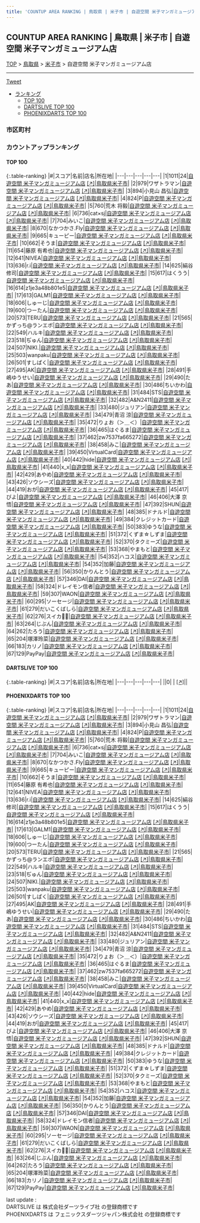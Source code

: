 ```yaml
---
title: 'COUNTUP AREA RANKING | 鳥取県 | 米子市 | 自遊空間 米子マンガミュージアム店'
---
```

## COUNTUP AREA RANKING | 鳥取県 | 米子市 | 自遊空間 米子マンガミュージアム店

[TOP](/darts/rank/) > [鳥取県](/darts/rank/鳥取県/) > [米子市](/darts/rank/鳥取県/米子市/) > 自遊空間 米子マンガミュージアム店

___

<a href="https://twitter.com/share?ref_src=twsrc%5Etfw" data-text="COUNTUP AREA RANKING | 鳥取県米子市自遊空間 米子マンガミュージアム店" class="twitter-share-button" data-hashtags="DARTSLIVE,PHOENIXDARTS,darts,ダーツ" data-show-count="false">Tweet</a>

* [ランキング](#カウントアップランキング)
    * [TOP 100](#top-100)
    * [DARTSLIVE TOP 100](#dartslive-top-100)
    * [PHOENIXDARTS TOP 100](#phoenixdarts-top-100)

### 市区町村

<ul>

</ul>

### カウントアップランキング

#### TOP 100



{:.table-ranking}
|#|スコア|名前|店名|所在地|
|---|---|---|---|---|
|1|1011|<span class="rank-name-pd">24</span>|<a href="/darts/rank/shops/88224.html">自遊空間 米子マンガミュージアム店</a> <a href="https://vs.phoenixdarts.com/jp/shop/shopDetailInfo/s_88224?s_seq=88224">[↗]</a>|<a href="/darts/rank/鳥取県/米子市">鳥取県米子市</a>|
|2|979|<span class="rank-name-pd">ワザトラマン</span>|<a href="/darts/rank/shops/88224.html">自遊空間 米子マンガミュージアム店</a> <a href="https://vs.phoenixdarts.com/jp/shop/shopDetailInfo/s_88224?s_seq=88224">[↗]</a>|<a href="/darts/rank/鳥取県/米子市">鳥取県米子市</a>|
|3|894|<span class="rank-name-pd">小見山 昌弘</span>|<a href="/darts/rank/shops/88224.html">自遊空間 米子マンガミュージアム店</a> <a href="https://vs.phoenixdarts.com/jp/shop/shopDetailInfo/s_88224?s_seq=88224">[↗]</a>|<a href="/darts/rank/鳥取県/米子市">鳥取県米子市</a>|
|4|824|<span class="rank-name-pd">P</span>|<a href="/darts/rank/shops/88224.html">自遊空間 米子マンガミュージアム店</a> <a href="https://vs.phoenixdarts.com/jp/shop/shopDetailInfo/s_88224?s_seq=88224">[↗]</a>|<a href="/darts/rank/鳥取県/米子市">鳥取県米子市</a>|
|5|760|<span class="rank-name-pd">荒木 将毅</span>|<a href="/darts/rank/shops/88224.html">自遊空間 米子マンガミュージアム店</a> <a href="https://vs.phoenixdarts.com/jp/shop/shopDetailInfo/s_88224?s_seq=88224">[↗]</a>|<a href="/darts/rank/鳥取県/米子市">鳥取県米子市</a>|
|6|736|<span class="rank-name-pd">cat×sj</span>|<a href="/darts/rank/shops/88224.html">自遊空間 米子マンガミュージアム店</a> <a href="https://vs.phoenixdarts.com/jp/shop/shopDetailInfo/s_88224?s_seq=88224">[↗]</a>|<a href="/darts/rank/鳥取県/米子市">鳥取県米子市</a>|
|7|704|<span class="rank-name-pd">みいこ</span>|<a href="/darts/rank/shops/88224.html">自遊空間 米子マンガミュージアム店</a> <a href="https://vs.phoenixdarts.com/jp/shop/shopDetailInfo/s_88224?s_seq=88224">[↗]</a>|<a href="/darts/rank/鳥取県/米子市">鳥取県米子市</a>|
|8|670|<span class="rank-name-pd">なかつかさ.Fly</span>|<a href="/darts/rank/shops/88224.html">自遊空間 米子マンガミュージアム店</a> <a href="https://vs.phoenixdarts.com/jp/shop/shopDetailInfo/s_88224?s_seq=88224">[↗]</a>|<a href="/darts/rank/鳥取県/米子市">鳥取県米子市</a>|
|9|665|<span class="rank-name-pd">キューピー</span>|<a href="/darts/rank/shops/88224.html">自遊空間 米子マンガミュージアム店</a> <a href="https://vs.phoenixdarts.com/jp/shop/shopDetailInfo/s_88224?s_seq=88224">[↗]</a>|<a href="/darts/rank/鳥取県/米子市">鳥取県米子市</a>|
|10|662|<span class="rank-name-pd">そうま</span>|<a href="/darts/rank/shops/88224.html">自遊空間 米子マンガミュージアム店</a> <a href="https://vs.phoenixdarts.com/jp/shop/shopDetailInfo/s_88224?s_seq=88224">[↗]</a>|<a href="/darts/rank/鳥取県/米子市">鳥取県米子市</a>|
|11|654|<span class="rank-name-pd">藤原 有希也</span>|<a href="/darts/rank/shops/88224.html">自遊空間 米子マンガミュージアム店</a> <a href="https://vs.phoenixdarts.com/jp/shop/shopDetailInfo/s_88224?s_seq=88224">[↗]</a>|<a href="/darts/rank/鳥取県/米子市">鳥取県米子市</a>|
|12|641|<span class="rank-name-pd">NIVEA</span>|<a href="/darts/rank/shops/88224.html">自遊空間 米子マンガミュージアム店</a> <a href="https://vs.phoenixdarts.com/jp/shop/shopDetailInfo/s_88224?s_seq=88224">[↗]</a>|<a href="/darts/rank/鳥取県/米子市">鳥取県米子市</a>|
|13|636|<span class="rank-name-pd">r.i</span>|<a href="/darts/rank/shops/88224.html">自遊空間 米子マンガミュージアム店</a> <a href="https://vs.phoenixdarts.com/jp/shop/shopDetailInfo/s_88224?s_seq=88224">[↗]</a>|<a href="/darts/rank/鳥取県/米子市">鳥取県米子市</a>|
|14|625|<span class="rank-name-pd">絹谷 修司</span>|<a href="/darts/rank/shops/88224.html">自遊空間 米子マンガミュージアム店</a> <a href="https://vs.phoenixdarts.com/jp/shop/shopDetailInfo/s_88224?s_seq=88224">[↗]</a>|<a href="/darts/rank/鳥取県/米子市">鳥取県米子市</a>|
|15|617|<span class="rank-name-pd">はくうう</span>|<a href="/darts/rank/shops/88224.html">自遊空間 米子マンガミュージアム店</a> <a href="https://vs.phoenixdarts.com/jp/shop/shopDetailInfo/s_88224?s_seq=88224">[↗]</a>|<a href="/darts/rank/鳥取県/米子市">鳥取県米子市</a>|
|16|614|<span class="rank-name-pd">z1je3a48b801e5</span>|<a href="/darts/rank/shops/88224.html">自遊空間 米子マンガミュージアム店</a> <a href="https://vs.phoenixdarts.com/jp/shop/shopDetailInfo/s_88224?s_seq=88224">[↗]</a>|<a href="/darts/rank/鳥取県/米子市">鳥取県米子市</a>|
|17|613|<span class="rank-name-pd">GALM1</span>|<a href="/darts/rank/shops/88224.html">自遊空間 米子マンガミュージアム店</a> <a href="https://vs.phoenixdarts.com/jp/shop/shopDetailInfo/s_88224?s_seq=88224">[↗]</a>|<a href="/darts/rank/鳥取県/米子市">鳥取県米子市</a>|
|18|606|<span class="rank-name-pd">しゅーじ</span>|<a href="/darts/rank/shops/88224.html">自遊空間 米子マンガミュージアム店</a> <a href="https://vs.phoenixdarts.com/jp/shop/shopDetailInfo/s_88224?s_seq=88224">[↗]</a>|<a href="/darts/rank/鳥取県/米子市">鳥取県米子市</a>|
|19|600|<span class="rank-name-pd">つーたん</span>|<a href="/darts/rank/shops/88224.html">自遊空間 米子マンガミュージアム店</a> <a href="https://vs.phoenixdarts.com/jp/shop/shopDetailInfo/s_88224?s_seq=88224">[↗]</a>|<a href="/darts/rank/鳥取県/米子市">鳥取県米子市</a>|
|20|573|<span class="rank-name-pd">TERU</span>|<a href="/darts/rank/shops/88224.html">自遊空間 米子マンガミュージアム店</a> <a href="https://vs.phoenixdarts.com/jp/shop/shopDetailInfo/s_88224?s_seq=88224">[↗]</a>|<a href="/darts/rank/鳥取県/米子市">鳥取県米子市</a>|
|21|565|<span class="rank-name-pd">かずっち@ランエボ</span>|<a href="/darts/rank/shops/88224.html">自遊空間 米子マンガミュージアム店</a> <a href="https://vs.phoenixdarts.com/jp/shop/shopDetailInfo/s_88224?s_seq=88224">[↗]</a>|<a href="/darts/rank/鳥取県/米子市">鳥取県米子市</a>|
|22|549|<span class="rank-name-pd">ハルキ</span>|<a href="/darts/rank/shops/88224.html">自遊空間 米子マンガミュージアム店</a> <a href="https://vs.phoenixdarts.com/jp/shop/shopDetailInfo/s_88224?s_seq=88224">[↗]</a>|<a href="/darts/rank/鳥取県/米子市">鳥取県米子市</a>|
|23|518|<span class="rank-name-pd">ぢゅん</span>|<a href="/darts/rank/shops/88224.html">自遊空間 米子マンガミュージアム店</a> <a href="https://vs.phoenixdarts.com/jp/shop/shopDetailInfo/s_88224?s_seq=88224">[↗]</a>|<a href="/darts/rank/鳥取県/米子市">鳥取県米子市</a>|
|24|507|<span class="rank-name-pd">NIKI.</span>|<a href="/darts/rank/shops/88224.html">自遊空間 米子マンガミュージアム店</a> <a href="https://vs.phoenixdarts.com/jp/shop/shopDetailInfo/s_88224?s_seq=88224">[↗]</a>|<a href="/darts/rank/鳥取県/米子市">鳥取県米子市</a>|
|25|503|<span class="rank-name-pd">wanpaku</span>|<a href="/darts/rank/shops/88224.html">自遊空間 米子マンガミュージアム店</a> <a href="https://vs.phoenixdarts.com/jp/shop/shopDetailInfo/s_88224?s_seq=88224">[↗]</a>|<a href="/darts/rank/鳥取県/米子市">鳥取県米子市</a>|
|26|501|<span class="rank-name-pd">すしぱく</span>|<a href="/darts/rank/shops/88224.html">自遊空間 米子マンガミュージアム店</a> <a href="https://vs.phoenixdarts.com/jp/shop/shopDetailInfo/s_88224?s_seq=88224">[↗]</a>|<a href="/darts/rank/鳥取県/米子市">鳥取県米子市</a>|
|27|495|<span class="rank-name-pd">AK</span>|<a href="/darts/rank/shops/88224.html">自遊空間 米子マンガミュージアム店</a> <a href="https://vs.phoenixdarts.com/jp/shop/shopDetailInfo/s_88224?s_seq=88224">[↗]</a>|<a href="/darts/rank/鳥取県/米子市">鳥取県米子市</a>|
|28|491|<span class="rank-name-pd">手嶋ゆうせい</span>|<a href="/darts/rank/shops/88224.html">自遊空間 米子マンガミュージアム店</a> <a href="https://vs.phoenixdarts.com/jp/shop/shopDetailInfo/s_88224?s_seq=88224">[↗]</a>|<a href="/darts/rank/鳥取県/米子市">鳥取県米子市</a>|
|29|490|<span class="rank-name-pd">たあ</span>|<a href="/darts/rank/shops/88224.html">自遊空間 米子マンガミュージアム店</a> <a href="https://vs.phoenixdarts.com/jp/shop/shopDetailInfo/s_88224?s_seq=88224">[↗]</a>|<a href="/darts/rank/鳥取県/米子市">鳥取県米子市</a>|
|30|486|<span class="rank-name-pd">ちいかわ</span>|<a href="/darts/rank/shops/88224.html">自遊空間 米子マンガミュージアム店</a> <a href="https://vs.phoenixdarts.com/jp/shop/shopDetailInfo/s_88224?s_seq=88224">[↗]</a>|<a href="/darts/rank/鳥取県/米子市">鳥取県米子市</a>|
|31|484|<span class="rank-name-pd">STS</span>|<a href="/darts/rank/shops/88224.html">自遊空間 米子マンガミュージアム店</a> <a href="https://vs.phoenixdarts.com/jp/shop/shopDetailInfo/s_88224?s_seq=88224">[↗]</a>|<a href="/darts/rank/鳥取県/米子市">鳥取県米子市</a>|
|32|482|<span class="rank-name-pd">A&amp;N2411</span>|<a href="/darts/rank/shops/88224.html">自遊空間 米子マンガミュージアム店</a> <a href="https://vs.phoenixdarts.com/jp/shop/shopDetailInfo/s_88224?s_seq=88224">[↗]</a>|<a href="/darts/rank/鳥取県/米子市">鳥取県米子市</a>|
|33|480|<span class="rank-name-pd">ジュリアン</span>|<a href="/darts/rank/shops/88224.html">自遊空間 米子マンガミュージアム店</a> <a href="https://vs.phoenixdarts.com/jp/shop/shopDetailInfo/s_88224?s_seq=88224">[↗]</a>|<a href="/darts/rank/鳥取県/米子市">鳥取県米子市</a>|
|34|479|<span class="rank-name-pd"><span class="pro-icon-pd"></span>青沼 涼</span>|<a href="/darts/rank/shops/88224.html">自遊空間 米子マンガミュージアム店</a> <a href="https://vs.phoenixdarts.com/jp/shop/shopDetailInfo/s_88224?s_seq=88224">[↗]</a>|<a href="/darts/rank/鳥取県/米子市">鳥取県米子市</a>|
|35|472|<span class="rank-name-pd">りょお（＞＿＜）</span>|<a href="/darts/rank/shops/88224.html">自遊空間 米子マンガミュージアム店</a> <a href="https://vs.phoenixdarts.com/jp/shop/shopDetailInfo/s_88224?s_seq=88224">[↗]</a>|<a href="/darts/rank/鳥取県/米子市">鳥取県米子市</a>|
|36|465|<span class="rank-name-pd">はぐるま</span>|<a href="/darts/rank/shops/88224.html">自遊空間 米子マンガミュージアム店</a> <a href="https://vs.phoenixdarts.com/jp/shop/shopDetailInfo/s_88224?s_seq=88224">[↗]</a>|<a href="/darts/rank/鳥取県/米子市">鳥取県米子市</a>|
|37|462|<span class="rank-name-pd">zw7537fa665272</span>|<a href="/darts/rank/shops/88224.html">自遊空間 米子マンガミュージアム店</a> <a href="https://vs.phoenixdarts.com/jp/shop/shopDetailInfo/s_88224?s_seq=88224">[↗]</a>|<a href="/darts/rank/鳥取県/米子市">鳥取県米子市</a>|
|38|458|<span class="rank-name-pd">みこ</span>|<a href="/darts/rank/shops/88224.html">自遊空間 米子マンガミュージアム店</a> <a href="https://vs.phoenixdarts.com/jp/shop/shopDetailInfo/s_88224?s_seq=88224">[↗]</a>|<a href="/darts/rank/鳥取県/米子市">鳥取県米子市</a>|
|39|450|<span class="rank-name-pd">VirtualCard</span>|<a href="/darts/rank/shops/88224.html">自遊空間 米子マンガミュージアム店</a> <a href="https://vs.phoenixdarts.com/jp/shop/shopDetailInfo/s_88224?s_seq=88224">[↗]</a>|<a href="/darts/rank/鳥取県/米子市">鳥取県米子市</a>|
|40|442|<span class="rank-name-pd">hide</span>|<a href="/darts/rank/shops/88224.html">自遊空間 米子マンガミュージアム店</a> <a href="https://vs.phoenixdarts.com/jp/shop/shopDetailInfo/s_88224?s_seq=88224">[↗]</a>|<a href="/darts/rank/鳥取県/米子市">鳥取県米子市</a>|
|41|440|<span class="rank-name-pd">x_x</span>|<a href="/darts/rank/shops/88224.html">自遊空間 米子マンガミュージアム店</a> <a href="https://vs.phoenixdarts.com/jp/shop/shopDetailInfo/s_88224?s_seq=88224">[↗]</a>|<a href="/darts/rank/鳥取県/米子市">鳥取県米子市</a>|
|42|429|<span class="rank-name-pd">あやめ</span>|<a href="/darts/rank/shops/88224.html">自遊空間 米子マンガミュージアム店</a> <a href="https://vs.phoenixdarts.com/jp/shop/shopDetailInfo/s_88224?s_seq=88224">[↗]</a>|<a href="/darts/rank/鳥取県/米子市">鳥取県米子市</a>|
|43|426|<span class="rank-name-pd">ソウシーズ</span>|<a href="/darts/rank/shops/88224.html">自遊空間 米子マンガミュージアム店</a> <a href="https://vs.phoenixdarts.com/jp/shop/shopDetailInfo/s_88224?s_seq=88224">[↗]</a>|<a href="/darts/rank/鳥取県/米子市">鳥取県米子市</a>|
|44|419|<span class="rank-name-pd">おが</span>|<a href="/darts/rank/shops/88224.html">自遊空間 米子マンガミュージアム店</a> <a href="https://vs.phoenixdarts.com/jp/shop/shopDetailInfo/s_88224?s_seq=88224">[↗]</a>|<a href="/darts/rank/鳥取県/米子市">鳥取県米子市</a>|
|45|417|<span class="rank-name-pd">びよ</span>|<a href="/darts/rank/shops/88224.html">自遊空間 米子マンガミュージアム店</a> <a href="https://vs.phoenixdarts.com/jp/shop/shopDetailInfo/s_88224?s_seq=88224">[↗]</a>|<a href="/darts/rank/鳥取県/米子市">鳥取県米子市</a>|
|46|406|<span class="rank-name-pd">大澤 京悟</span>|<a href="/darts/rank/shops/88224.html">自遊空間 米子マンガミュージアム店</a> <a href="https://vs.phoenixdarts.com/jp/shop/shopDetailInfo/s_88224?s_seq=88224">[↗]</a>|<a href="/darts/rank/鳥取県/米子市">鳥取県米子市</a>|
|47|392|<span class="rank-name-pd">SHUN</span>|<a href="/darts/rank/shops/88224.html">自遊空間 米子マンガミュージアム店</a> <a href="https://vs.phoenixdarts.com/jp/shop/shopDetailInfo/s_88224?s_seq=88224">[↗]</a>|<a href="/darts/rank/鳥取県/米子市">鳥取県米子市</a>|
|48|385|<span class="rank-name-pd">ドナルド</span>|<a href="/darts/rank/shops/88224.html">自遊空間 米子マンガミュージアム店</a> <a href="https://vs.phoenixdarts.com/jp/shop/shopDetailInfo/s_88224?s_seq=88224">[↗]</a>|<a href="/darts/rank/鳥取県/米子市">鳥取県米子市</a>|
|49|384|<span class="rank-name-pd">クレジットカード</span>|<a href="/darts/rank/shops/88224.html">自遊空間 米子マンガミュージアム店</a> <a href="https://vs.phoenixdarts.com/jp/shop/shopDetailInfo/s_88224?s_seq=88224">[↗]</a>|<a href="/darts/rank/鳥取県/米子市">鳥取県米子市</a>|
|50|383|<span class="rank-name-pd">ゆうな</span>|<a href="/darts/rank/shops/88224.html">自遊空間 米子マンガミュージアム店</a> <a href="https://vs.phoenixdarts.com/jp/shop/shopDetailInfo/s_88224?s_seq=88224">[↗]</a>|<a href="/darts/rank/鳥取県/米子市">鳥取県米子市</a>|
|51|372|<span class="rank-name-pd">くずま☆しずま</span>|<a href="/darts/rank/shops/88224.html">自遊空間 米子マンガミュージアム店</a> <a href="https://vs.phoenixdarts.com/jp/shop/shopDetailInfo/s_88224?s_seq=88224">[↗]</a>|<a href="/darts/rank/鳥取県/米子市">鳥取県米子市</a>|
|52|370|<span class="rank-name-pd">タクミーズ</span>|<a href="/darts/rank/shops/88224.html">自遊空間 米子マンガミュージアム店</a> <a href="https://vs.phoenixdarts.com/jp/shop/shopDetailInfo/s_88224?s_seq=88224">[↗]</a>|<a href="/darts/rank/鳥取県/米子市">鳥取県米子市</a>|
|53|368|<span class="rank-name-pd">やまもと</span>|<a href="/darts/rank/shops/88224.html">自遊空間 米子マンガミュージアム店</a> <a href="https://vs.phoenixdarts.com/jp/shop/shopDetailInfo/s_88224?s_seq=88224">[↗]</a>|<a href="/darts/rank/鳥取県/米子市">鳥取県米子市</a>|
|54|352|<span class="rank-name-pd">ハコス</span>|<a href="/darts/rank/shops/88224.html">自遊空間 米子マンガミュージアム店</a> <a href="https://vs.phoenixdarts.com/jp/shop/shopDetailInfo/s_88224?s_seq=88224">[↗]</a>|<a href="/darts/rank/鳥取県/米子市">鳥取県米子市</a>|
|54|352|<span class="rank-name-pd">加藤</span>|<a href="/darts/rank/shops/88224.html">自遊空間 米子マンガミュージアム店</a> <a href="https://vs.phoenixdarts.com/jp/shop/shopDetailInfo/s_88224?s_seq=88224">[↗]</a>|<a href="/darts/rank/鳥取県/米子市">鳥取県米子市</a>|
|56|350|<span class="rank-name-pd">かりんとう</span>|<a href="/darts/rank/shops/88224.html">自遊空間 米子マンガミュージアム店</a> <a href="https://vs.phoenixdarts.com/jp/shop/shopDetailInfo/s_88224?s_seq=88224">[↗]</a>|<a href="/darts/rank/鳥取県/米子市">鳥取県米子市</a>|
|57|346|<span class="rank-name-pd">DAI</span>|<a href="/darts/rank/shops/88224.html">自遊空間 米子マンガミュージアム店</a> <a href="https://vs.phoenixdarts.com/jp/shop/shopDetailInfo/s_88224?s_seq=88224">[↗]</a>|<a href="/darts/rank/鳥取県/米子市">鳥取県米子市</a>|
|58|324|<span class="rank-name-pd">ドレイモン信者</span>|<a href="/darts/rank/shops/88224.html">自遊空間 米子マンガミュージアム店</a> <a href="https://vs.phoenixdarts.com/jp/shop/shopDetailInfo/s_88224?s_seq=88224">[↗]</a>|<a href="/darts/rank/鳥取県/米子市">鳥取県米子市</a>|
|59|307|<span class="rank-name-pd">WAON</span>|<a href="/darts/rank/shops/88224.html">自遊空間 米子マンガミュージアム店</a> <a href="https://vs.phoenixdarts.com/jp/shop/shopDetailInfo/s_88224?s_seq=88224">[↗]</a>|<a href="/darts/rank/鳥取県/米子市">鳥取県米子市</a>|
|60|295|<span class="rank-name-pd">ソーセージ</span>|<a href="/darts/rank/shops/88224.html">自遊空間 米子マンガミュージアム店</a> <a href="https://vs.phoenixdarts.com/jp/shop/shopDetailInfo/s_88224?s_seq=88224">[↗]</a>|<a href="/darts/rank/鳥取県/米子市">鳥取県米子市</a>|
|61|279|<span class="rank-name-pd">だいこくばしら</span>|<a href="/darts/rank/shops/88224.html">自遊空間 米子マンガミュージアム店</a> <a href="https://vs.phoenixdarts.com/jp/shop/shopDetailInfo/s_88224?s_seq=88224">[↗]</a>|<a href="/darts/rank/鳥取県/米子市">鳥取県米子市</a>|
|62|276|<span class="rank-name-pd">スイカ🍉🍉</span>|<a href="/darts/rank/shops/88224.html">自遊空間 米子マンガミュージアム店</a> <a href="https://vs.phoenixdarts.com/jp/shop/shopDetailInfo/s_88224?s_seq=88224">[↗]</a>|<a href="/darts/rank/鳥取県/米子市">鳥取県米子市</a>|
|63|264|<span class="rank-name-pd">じぶん</span>|<a href="/darts/rank/shops/88224.html">自遊空間 米子マンガミュージアム店</a> <a href="https://vs.phoenixdarts.com/jp/shop/shopDetailInfo/s_88224?s_seq=88224">[↗]</a>|<a href="/darts/rank/鳥取県/米子市">鳥取県米子市</a>|
|64|262|<span class="rank-name-pd">たろう</span>|<a href="/darts/rank/shops/88224.html">自遊空間 米子マンガミュージアム店</a> <a href="https://vs.phoenixdarts.com/jp/shop/shopDetailInfo/s_88224?s_seq=88224">[↗]</a>|<a href="/darts/rank/鳥取県/米子市">鳥取県米子市</a>|
|65|204|<span class="rank-name-pd">塚澤玲菜</span>|<a href="/darts/rank/shops/88224.html">自遊空間 米子マンガミュージアム店</a> <a href="https://vs.phoenixdarts.com/jp/shop/shopDetailInfo/s_88224?s_seq=88224">[↗]</a>|<a href="/darts/rank/鳥取県/米子市">鳥取県米子市</a>|
|66|183|<span class="rank-name-pd">カリノ</span>|<a href="/darts/rank/shops/88224.html">自遊空間 米子マンガミュージアム店</a> <a href="https://vs.phoenixdarts.com/jp/shop/shopDetailInfo/s_88224?s_seq=88224">[↗]</a>|<a href="/darts/rank/鳥取県/米子市">鳥取県米子市</a>|
|67|129|<span class="rank-name-pd">PayPay</span>|<a href="/darts/rank/shops/88224.html">自遊空間 米子マンガミュージアム店</a> <a href="https://vs.phoenixdarts.com/jp/shop/shopDetailInfo/s_88224?s_seq=88224">[↗]</a>|<a href="/darts/rank/鳥取県/米子市">鳥取県米子市</a>|


#### DARTSLIVE TOP 100



{:.table-ranking}
|#|スコア|名前|店名|所在地|
|---|---|---|---|---|
||0|<span class="rank-name-dl"> </span>|<a href="/darts/rank/shops/.html"></a> <a href="">[↗]</a>|<a href="/darts/rank//"></a>|


#### PHOENIXDARTS TOP 100



{:.table-ranking}
|#|スコア|名前|店名|所在地|
|---|---|---|---|---|
|1|1011|<span class="rank-name-pd">24</span>|<a href="/darts/rank/shops/88224.html">自遊空間 米子マンガミュージアム店</a> <a href="https://vs.phoenixdarts.com/jp/shop/shopDetailInfo/s_88224?s_seq=88224">[↗]</a>|<a href="/darts/rank/鳥取県/米子市">鳥取県米子市</a>|
|2|979|<span class="rank-name-pd">ワザトラマン</span>|<a href="/darts/rank/shops/88224.html">自遊空間 米子マンガミュージアム店</a> <a href="https://vs.phoenixdarts.com/jp/shop/shopDetailInfo/s_88224?s_seq=88224">[↗]</a>|<a href="/darts/rank/鳥取県/米子市">鳥取県米子市</a>|
|3|894|<span class="rank-name-pd">小見山 昌弘</span>|<a href="/darts/rank/shops/88224.html">自遊空間 米子マンガミュージアム店</a> <a href="https://vs.phoenixdarts.com/jp/shop/shopDetailInfo/s_88224?s_seq=88224">[↗]</a>|<a href="/darts/rank/鳥取県/米子市">鳥取県米子市</a>|
|4|824|<span class="rank-name-pd">P</span>|<a href="/darts/rank/shops/88224.html">自遊空間 米子マンガミュージアム店</a> <a href="https://vs.phoenixdarts.com/jp/shop/shopDetailInfo/s_88224?s_seq=88224">[↗]</a>|<a href="/darts/rank/鳥取県/米子市">鳥取県米子市</a>|
|5|760|<span class="rank-name-pd">荒木 将毅</span>|<a href="/darts/rank/shops/88224.html">自遊空間 米子マンガミュージアム店</a> <a href="https://vs.phoenixdarts.com/jp/shop/shopDetailInfo/s_88224?s_seq=88224">[↗]</a>|<a href="/darts/rank/鳥取県/米子市">鳥取県米子市</a>|
|6|736|<span class="rank-name-pd">cat×sj</span>|<a href="/darts/rank/shops/88224.html">自遊空間 米子マンガミュージアム店</a> <a href="https://vs.phoenixdarts.com/jp/shop/shopDetailInfo/s_88224?s_seq=88224">[↗]</a>|<a href="/darts/rank/鳥取県/米子市">鳥取県米子市</a>|
|7|704|<span class="rank-name-pd">みいこ</span>|<a href="/darts/rank/shops/88224.html">自遊空間 米子マンガミュージアム店</a> <a href="https://vs.phoenixdarts.com/jp/shop/shopDetailInfo/s_88224?s_seq=88224">[↗]</a>|<a href="/darts/rank/鳥取県/米子市">鳥取県米子市</a>|
|8|670|<span class="rank-name-pd">なかつかさ.Fly</span>|<a href="/darts/rank/shops/88224.html">自遊空間 米子マンガミュージアム店</a> <a href="https://vs.phoenixdarts.com/jp/shop/shopDetailInfo/s_88224?s_seq=88224">[↗]</a>|<a href="/darts/rank/鳥取県/米子市">鳥取県米子市</a>|
|9|665|<span class="rank-name-pd">キューピー</span>|<a href="/darts/rank/shops/88224.html">自遊空間 米子マンガミュージアム店</a> <a href="https://vs.phoenixdarts.com/jp/shop/shopDetailInfo/s_88224?s_seq=88224">[↗]</a>|<a href="/darts/rank/鳥取県/米子市">鳥取県米子市</a>|
|10|662|<span class="rank-name-pd">そうま</span>|<a href="/darts/rank/shops/88224.html">自遊空間 米子マンガミュージアム店</a> <a href="https://vs.phoenixdarts.com/jp/shop/shopDetailInfo/s_88224?s_seq=88224">[↗]</a>|<a href="/darts/rank/鳥取県/米子市">鳥取県米子市</a>|
|11|654|<span class="rank-name-pd">藤原 有希也</span>|<a href="/darts/rank/shops/88224.html">自遊空間 米子マンガミュージアム店</a> <a href="https://vs.phoenixdarts.com/jp/shop/shopDetailInfo/s_88224?s_seq=88224">[↗]</a>|<a href="/darts/rank/鳥取県/米子市">鳥取県米子市</a>|
|12|641|<span class="rank-name-pd">NIVEA</span>|<a href="/darts/rank/shops/88224.html">自遊空間 米子マンガミュージアム店</a> <a href="https://vs.phoenixdarts.com/jp/shop/shopDetailInfo/s_88224?s_seq=88224">[↗]</a>|<a href="/darts/rank/鳥取県/米子市">鳥取県米子市</a>|
|13|636|<span class="rank-name-pd">r.i</span>|<a href="/darts/rank/shops/88224.html">自遊空間 米子マンガミュージアム店</a> <a href="https://vs.phoenixdarts.com/jp/shop/shopDetailInfo/s_88224?s_seq=88224">[↗]</a>|<a href="/darts/rank/鳥取県/米子市">鳥取県米子市</a>|
|14|625|<span class="rank-name-pd">絹谷 修司</span>|<a href="/darts/rank/shops/88224.html">自遊空間 米子マンガミュージアム店</a> <a href="https://vs.phoenixdarts.com/jp/shop/shopDetailInfo/s_88224?s_seq=88224">[↗]</a>|<a href="/darts/rank/鳥取県/米子市">鳥取県米子市</a>|
|15|617|<span class="rank-name-pd">はくうう</span>|<a href="/darts/rank/shops/88224.html">自遊空間 米子マンガミュージアム店</a> <a href="https://vs.phoenixdarts.com/jp/shop/shopDetailInfo/s_88224?s_seq=88224">[↗]</a>|<a href="/darts/rank/鳥取県/米子市">鳥取県米子市</a>|
|16|614|<span class="rank-name-pd">z1je3a48b801e5</span>|<a href="/darts/rank/shops/88224.html">自遊空間 米子マンガミュージアム店</a> <a href="https://vs.phoenixdarts.com/jp/shop/shopDetailInfo/s_88224?s_seq=88224">[↗]</a>|<a href="/darts/rank/鳥取県/米子市">鳥取県米子市</a>|
|17|613|<span class="rank-name-pd">GALM1</span>|<a href="/darts/rank/shops/88224.html">自遊空間 米子マンガミュージアム店</a> <a href="https://vs.phoenixdarts.com/jp/shop/shopDetailInfo/s_88224?s_seq=88224">[↗]</a>|<a href="/darts/rank/鳥取県/米子市">鳥取県米子市</a>|
|18|606|<span class="rank-name-pd">しゅーじ</span>|<a href="/darts/rank/shops/88224.html">自遊空間 米子マンガミュージアム店</a> <a href="https://vs.phoenixdarts.com/jp/shop/shopDetailInfo/s_88224?s_seq=88224">[↗]</a>|<a href="/darts/rank/鳥取県/米子市">鳥取県米子市</a>|
|19|600|<span class="rank-name-pd">つーたん</span>|<a href="/darts/rank/shops/88224.html">自遊空間 米子マンガミュージアム店</a> <a href="https://vs.phoenixdarts.com/jp/shop/shopDetailInfo/s_88224?s_seq=88224">[↗]</a>|<a href="/darts/rank/鳥取県/米子市">鳥取県米子市</a>|
|20|573|<span class="rank-name-pd">TERU</span>|<a href="/darts/rank/shops/88224.html">自遊空間 米子マンガミュージアム店</a> <a href="https://vs.phoenixdarts.com/jp/shop/shopDetailInfo/s_88224?s_seq=88224">[↗]</a>|<a href="/darts/rank/鳥取県/米子市">鳥取県米子市</a>|
|21|565|<span class="rank-name-pd">かずっち@ランエボ</span>|<a href="/darts/rank/shops/88224.html">自遊空間 米子マンガミュージアム店</a> <a href="https://vs.phoenixdarts.com/jp/shop/shopDetailInfo/s_88224?s_seq=88224">[↗]</a>|<a href="/darts/rank/鳥取県/米子市">鳥取県米子市</a>|
|22|549|<span class="rank-name-pd">ハルキ</span>|<a href="/darts/rank/shops/88224.html">自遊空間 米子マンガミュージアム店</a> <a href="https://vs.phoenixdarts.com/jp/shop/shopDetailInfo/s_88224?s_seq=88224">[↗]</a>|<a href="/darts/rank/鳥取県/米子市">鳥取県米子市</a>|
|23|518|<span class="rank-name-pd">ぢゅん</span>|<a href="/darts/rank/shops/88224.html">自遊空間 米子マンガミュージアム店</a> <a href="https://vs.phoenixdarts.com/jp/shop/shopDetailInfo/s_88224?s_seq=88224">[↗]</a>|<a href="/darts/rank/鳥取県/米子市">鳥取県米子市</a>|
|24|507|<span class="rank-name-pd">NIKI.</span>|<a href="/darts/rank/shops/88224.html">自遊空間 米子マンガミュージアム店</a> <a href="https://vs.phoenixdarts.com/jp/shop/shopDetailInfo/s_88224?s_seq=88224">[↗]</a>|<a href="/darts/rank/鳥取県/米子市">鳥取県米子市</a>|
|25|503|<span class="rank-name-pd">wanpaku</span>|<a href="/darts/rank/shops/88224.html">自遊空間 米子マンガミュージアム店</a> <a href="https://vs.phoenixdarts.com/jp/shop/shopDetailInfo/s_88224?s_seq=88224">[↗]</a>|<a href="/darts/rank/鳥取県/米子市">鳥取県米子市</a>|
|26|501|<span class="rank-name-pd">すしぱく</span>|<a href="/darts/rank/shops/88224.html">自遊空間 米子マンガミュージアム店</a> <a href="https://vs.phoenixdarts.com/jp/shop/shopDetailInfo/s_88224?s_seq=88224">[↗]</a>|<a href="/darts/rank/鳥取県/米子市">鳥取県米子市</a>|
|27|495|<span class="rank-name-pd">AK</span>|<a href="/darts/rank/shops/88224.html">自遊空間 米子マンガミュージアム店</a> <a href="https://vs.phoenixdarts.com/jp/shop/shopDetailInfo/s_88224?s_seq=88224">[↗]</a>|<a href="/darts/rank/鳥取県/米子市">鳥取県米子市</a>|
|28|491|<span class="rank-name-pd">手嶋ゆうせい</span>|<a href="/darts/rank/shops/88224.html">自遊空間 米子マンガミュージアム店</a> <a href="https://vs.phoenixdarts.com/jp/shop/shopDetailInfo/s_88224?s_seq=88224">[↗]</a>|<a href="/darts/rank/鳥取県/米子市">鳥取県米子市</a>|
|29|490|<span class="rank-name-pd">たあ</span>|<a href="/darts/rank/shops/88224.html">自遊空間 米子マンガミュージアム店</a> <a href="https://vs.phoenixdarts.com/jp/shop/shopDetailInfo/s_88224?s_seq=88224">[↗]</a>|<a href="/darts/rank/鳥取県/米子市">鳥取県米子市</a>|
|30|486|<span class="rank-name-pd">ちいかわ</span>|<a href="/darts/rank/shops/88224.html">自遊空間 米子マンガミュージアム店</a> <a href="https://vs.phoenixdarts.com/jp/shop/shopDetailInfo/s_88224?s_seq=88224">[↗]</a>|<a href="/darts/rank/鳥取県/米子市">鳥取県米子市</a>|
|31|484|<span class="rank-name-pd">STS</span>|<a href="/darts/rank/shops/88224.html">自遊空間 米子マンガミュージアム店</a> <a href="https://vs.phoenixdarts.com/jp/shop/shopDetailInfo/s_88224?s_seq=88224">[↗]</a>|<a href="/darts/rank/鳥取県/米子市">鳥取県米子市</a>|
|32|482|<span class="rank-name-pd">A&amp;N2411</span>|<a href="/darts/rank/shops/88224.html">自遊空間 米子マンガミュージアム店</a> <a href="https://vs.phoenixdarts.com/jp/shop/shopDetailInfo/s_88224?s_seq=88224">[↗]</a>|<a href="/darts/rank/鳥取県/米子市">鳥取県米子市</a>|
|33|480|<span class="rank-name-pd">ジュリアン</span>|<a href="/darts/rank/shops/88224.html">自遊空間 米子マンガミュージアム店</a> <a href="https://vs.phoenixdarts.com/jp/shop/shopDetailInfo/s_88224?s_seq=88224">[↗]</a>|<a href="/darts/rank/鳥取県/米子市">鳥取県米子市</a>|
|34|479|<span class="rank-name-pd"><span class="pro-icon-pd"></span>青沼 涼</span>|<a href="/darts/rank/shops/88224.html">自遊空間 米子マンガミュージアム店</a> <a href="https://vs.phoenixdarts.com/jp/shop/shopDetailInfo/s_88224?s_seq=88224">[↗]</a>|<a href="/darts/rank/鳥取県/米子市">鳥取県米子市</a>|
|35|472|<span class="rank-name-pd">りょお（＞＿＜）</span>|<a href="/darts/rank/shops/88224.html">自遊空間 米子マンガミュージアム店</a> <a href="https://vs.phoenixdarts.com/jp/shop/shopDetailInfo/s_88224?s_seq=88224">[↗]</a>|<a href="/darts/rank/鳥取県/米子市">鳥取県米子市</a>|
|36|465|<span class="rank-name-pd">はぐるま</span>|<a href="/darts/rank/shops/88224.html">自遊空間 米子マンガミュージアム店</a> <a href="https://vs.phoenixdarts.com/jp/shop/shopDetailInfo/s_88224?s_seq=88224">[↗]</a>|<a href="/darts/rank/鳥取県/米子市">鳥取県米子市</a>|
|37|462|<span class="rank-name-pd">zw7537fa665272</span>|<a href="/darts/rank/shops/88224.html">自遊空間 米子マンガミュージアム店</a> <a href="https://vs.phoenixdarts.com/jp/shop/shopDetailInfo/s_88224?s_seq=88224">[↗]</a>|<a href="/darts/rank/鳥取県/米子市">鳥取県米子市</a>|
|38|458|<span class="rank-name-pd">みこ</span>|<a href="/darts/rank/shops/88224.html">自遊空間 米子マンガミュージアム店</a> <a href="https://vs.phoenixdarts.com/jp/shop/shopDetailInfo/s_88224?s_seq=88224">[↗]</a>|<a href="/darts/rank/鳥取県/米子市">鳥取県米子市</a>|
|39|450|<span class="rank-name-pd">VirtualCard</span>|<a href="/darts/rank/shops/88224.html">自遊空間 米子マンガミュージアム店</a> <a href="https://vs.phoenixdarts.com/jp/shop/shopDetailInfo/s_88224?s_seq=88224">[↗]</a>|<a href="/darts/rank/鳥取県/米子市">鳥取県米子市</a>|
|40|442|<span class="rank-name-pd">hide</span>|<a href="/darts/rank/shops/88224.html">自遊空間 米子マンガミュージアム店</a> <a href="https://vs.phoenixdarts.com/jp/shop/shopDetailInfo/s_88224?s_seq=88224">[↗]</a>|<a href="/darts/rank/鳥取県/米子市">鳥取県米子市</a>|
|41|440|<span class="rank-name-pd">x_x</span>|<a href="/darts/rank/shops/88224.html">自遊空間 米子マンガミュージアム店</a> <a href="https://vs.phoenixdarts.com/jp/shop/shopDetailInfo/s_88224?s_seq=88224">[↗]</a>|<a href="/darts/rank/鳥取県/米子市">鳥取県米子市</a>|
|42|429|<span class="rank-name-pd">あやめ</span>|<a href="/darts/rank/shops/88224.html">自遊空間 米子マンガミュージアム店</a> <a href="https://vs.phoenixdarts.com/jp/shop/shopDetailInfo/s_88224?s_seq=88224">[↗]</a>|<a href="/darts/rank/鳥取県/米子市">鳥取県米子市</a>|
|43|426|<span class="rank-name-pd">ソウシーズ</span>|<a href="/darts/rank/shops/88224.html">自遊空間 米子マンガミュージアム店</a> <a href="https://vs.phoenixdarts.com/jp/shop/shopDetailInfo/s_88224?s_seq=88224">[↗]</a>|<a href="/darts/rank/鳥取県/米子市">鳥取県米子市</a>|
|44|419|<span class="rank-name-pd">おが</span>|<a href="/darts/rank/shops/88224.html">自遊空間 米子マンガミュージアム店</a> <a href="https://vs.phoenixdarts.com/jp/shop/shopDetailInfo/s_88224?s_seq=88224">[↗]</a>|<a href="/darts/rank/鳥取県/米子市">鳥取県米子市</a>|
|45|417|<span class="rank-name-pd">びよ</span>|<a href="/darts/rank/shops/88224.html">自遊空間 米子マンガミュージアム店</a> <a href="https://vs.phoenixdarts.com/jp/shop/shopDetailInfo/s_88224?s_seq=88224">[↗]</a>|<a href="/darts/rank/鳥取県/米子市">鳥取県米子市</a>|
|46|406|<span class="rank-name-pd">大澤 京悟</span>|<a href="/darts/rank/shops/88224.html">自遊空間 米子マンガミュージアム店</a> <a href="https://vs.phoenixdarts.com/jp/shop/shopDetailInfo/s_88224?s_seq=88224">[↗]</a>|<a href="/darts/rank/鳥取県/米子市">鳥取県米子市</a>|
|47|392|<span class="rank-name-pd">SHUN</span>|<a href="/darts/rank/shops/88224.html">自遊空間 米子マンガミュージアム店</a> <a href="https://vs.phoenixdarts.com/jp/shop/shopDetailInfo/s_88224?s_seq=88224">[↗]</a>|<a href="/darts/rank/鳥取県/米子市">鳥取県米子市</a>|
|48|385|<span class="rank-name-pd">ドナルド</span>|<a href="/darts/rank/shops/88224.html">自遊空間 米子マンガミュージアム店</a> <a href="https://vs.phoenixdarts.com/jp/shop/shopDetailInfo/s_88224?s_seq=88224">[↗]</a>|<a href="/darts/rank/鳥取県/米子市">鳥取県米子市</a>|
|49|384|<span class="rank-name-pd">クレジットカード</span>|<a href="/darts/rank/shops/88224.html">自遊空間 米子マンガミュージアム店</a> <a href="https://vs.phoenixdarts.com/jp/shop/shopDetailInfo/s_88224?s_seq=88224">[↗]</a>|<a href="/darts/rank/鳥取県/米子市">鳥取県米子市</a>|
|50|383|<span class="rank-name-pd">ゆうな</span>|<a href="/darts/rank/shops/88224.html">自遊空間 米子マンガミュージアム店</a> <a href="https://vs.phoenixdarts.com/jp/shop/shopDetailInfo/s_88224?s_seq=88224">[↗]</a>|<a href="/darts/rank/鳥取県/米子市">鳥取県米子市</a>|
|51|372|<span class="rank-name-pd">くずま☆しずま</span>|<a href="/darts/rank/shops/88224.html">自遊空間 米子マンガミュージアム店</a> <a href="https://vs.phoenixdarts.com/jp/shop/shopDetailInfo/s_88224?s_seq=88224">[↗]</a>|<a href="/darts/rank/鳥取県/米子市">鳥取県米子市</a>|
|52|370|<span class="rank-name-pd">タクミーズ</span>|<a href="/darts/rank/shops/88224.html">自遊空間 米子マンガミュージアム店</a> <a href="https://vs.phoenixdarts.com/jp/shop/shopDetailInfo/s_88224?s_seq=88224">[↗]</a>|<a href="/darts/rank/鳥取県/米子市">鳥取県米子市</a>|
|53|368|<span class="rank-name-pd">やまもと</span>|<a href="/darts/rank/shops/88224.html">自遊空間 米子マンガミュージアム店</a> <a href="https://vs.phoenixdarts.com/jp/shop/shopDetailInfo/s_88224?s_seq=88224">[↗]</a>|<a href="/darts/rank/鳥取県/米子市">鳥取県米子市</a>|
|54|352|<span class="rank-name-pd">ハコス</span>|<a href="/darts/rank/shops/88224.html">自遊空間 米子マンガミュージアム店</a> <a href="https://vs.phoenixdarts.com/jp/shop/shopDetailInfo/s_88224?s_seq=88224">[↗]</a>|<a href="/darts/rank/鳥取県/米子市">鳥取県米子市</a>|
|54|352|<span class="rank-name-pd">加藤</span>|<a href="/darts/rank/shops/88224.html">自遊空間 米子マンガミュージアム店</a> <a href="https://vs.phoenixdarts.com/jp/shop/shopDetailInfo/s_88224?s_seq=88224">[↗]</a>|<a href="/darts/rank/鳥取県/米子市">鳥取県米子市</a>|
|56|350|<span class="rank-name-pd">かりんとう</span>|<a href="/darts/rank/shops/88224.html">自遊空間 米子マンガミュージアム店</a> <a href="https://vs.phoenixdarts.com/jp/shop/shopDetailInfo/s_88224?s_seq=88224">[↗]</a>|<a href="/darts/rank/鳥取県/米子市">鳥取県米子市</a>|
|57|346|<span class="rank-name-pd">DAI</span>|<a href="/darts/rank/shops/88224.html">自遊空間 米子マンガミュージアム店</a> <a href="https://vs.phoenixdarts.com/jp/shop/shopDetailInfo/s_88224?s_seq=88224">[↗]</a>|<a href="/darts/rank/鳥取県/米子市">鳥取県米子市</a>|
|58|324|<span class="rank-name-pd">ドレイモン信者</span>|<a href="/darts/rank/shops/88224.html">自遊空間 米子マンガミュージアム店</a> <a href="https://vs.phoenixdarts.com/jp/shop/shopDetailInfo/s_88224?s_seq=88224">[↗]</a>|<a href="/darts/rank/鳥取県/米子市">鳥取県米子市</a>|
|59|307|<span class="rank-name-pd">WAON</span>|<a href="/darts/rank/shops/88224.html">自遊空間 米子マンガミュージアム店</a> <a href="https://vs.phoenixdarts.com/jp/shop/shopDetailInfo/s_88224?s_seq=88224">[↗]</a>|<a href="/darts/rank/鳥取県/米子市">鳥取県米子市</a>|
|60|295|<span class="rank-name-pd">ソーセージ</span>|<a href="/darts/rank/shops/88224.html">自遊空間 米子マンガミュージアム店</a> <a href="https://vs.phoenixdarts.com/jp/shop/shopDetailInfo/s_88224?s_seq=88224">[↗]</a>|<a href="/darts/rank/鳥取県/米子市">鳥取県米子市</a>|
|61|279|<span class="rank-name-pd">だいこくばしら</span>|<a href="/darts/rank/shops/88224.html">自遊空間 米子マンガミュージアム店</a> <a href="https://vs.phoenixdarts.com/jp/shop/shopDetailInfo/s_88224?s_seq=88224">[↗]</a>|<a href="/darts/rank/鳥取県/米子市">鳥取県米子市</a>|
|62|276|<span class="rank-name-pd">スイカ🍉🍉</span>|<a href="/darts/rank/shops/88224.html">自遊空間 米子マンガミュージアム店</a> <a href="https://vs.phoenixdarts.com/jp/shop/shopDetailInfo/s_88224?s_seq=88224">[↗]</a>|<a href="/darts/rank/鳥取県/米子市">鳥取県米子市</a>|
|63|264|<span class="rank-name-pd">じぶん</span>|<a href="/darts/rank/shops/88224.html">自遊空間 米子マンガミュージアム店</a> <a href="https://vs.phoenixdarts.com/jp/shop/shopDetailInfo/s_88224?s_seq=88224">[↗]</a>|<a href="/darts/rank/鳥取県/米子市">鳥取県米子市</a>|
|64|262|<span class="rank-name-pd">たろう</span>|<a href="/darts/rank/shops/88224.html">自遊空間 米子マンガミュージアム店</a> <a href="https://vs.phoenixdarts.com/jp/shop/shopDetailInfo/s_88224?s_seq=88224">[↗]</a>|<a href="/darts/rank/鳥取県/米子市">鳥取県米子市</a>|
|65|204|<span class="rank-name-pd">塚澤玲菜</span>|<a href="/darts/rank/shops/88224.html">自遊空間 米子マンガミュージアム店</a> <a href="https://vs.phoenixdarts.com/jp/shop/shopDetailInfo/s_88224?s_seq=88224">[↗]</a>|<a href="/darts/rank/鳥取県/米子市">鳥取県米子市</a>|
|66|183|<span class="rank-name-pd">カリノ</span>|<a href="/darts/rank/shops/88224.html">自遊空間 米子マンガミュージアム店</a> <a href="https://vs.phoenixdarts.com/jp/shop/shopDetailInfo/s_88224?s_seq=88224">[↗]</a>|<a href="/darts/rank/鳥取県/米子市">鳥取県米子市</a>|
|67|129|<span class="rank-name-pd">PayPay</span>|<a href="/darts/rank/shops/88224.html">自遊空間 米子マンガミュージアム店</a> <a href="https://vs.phoenixdarts.com/jp/shop/shopDetailInfo/s_88224?s_seq=88224">[↗]</a>|<a href="/darts/rank/鳥取県/米子市">鳥取県米子市</a>|


<div class="footer border-top border-gray-light mt-5 pt-3 text-right text-gray">
    last update : <span style="font-weight: italic" id="foot_last_modified"></span><br />
    DARTSLIVE は 株式会社ダーツライブ社 の登録商標です<br />
    PHOENIXDARTS は フェニックスダーツジャパン株式会社 の登録商標です<br />
</div>

<script src="https://cdnjs.cloudflare.com/ajax/libs/jquery.tablesorter/2.31.3/js/jquery.tablesorter.min.js" integrity="sha512-qzgd5cYSZcosqpzpn7zF2ZId8f/8CHmFKZ8j7mU4OUXTNRd5g+ZHBPsgKEwoqxCtdQvExE5LprwwPAgoicguNg==" crossorigin="anonymous" referrerpolicy="no-referrer"></script>
<link rel="stylesheet" href="https://cdnjs.cloudflare.com/ajax/libs/jquery.tablesorter/2.31.3/css/theme.default.min.css" integrity="sha512-wghhOJkjQX0Lh3NSWvNKeZ0ZpNn+SPVXX1Qyc9OCaogADktxrBiBdKGDoqVUOyhStvMBmJQ8ZdMHiR3wuEq8+w==" crossorigin="anonymous" referrerpolicy="no-referrer" />
<script>
$(function() {
    $(".table-ranking").tablesorter({sortList:[[0, 0]]});
    $("#foot_last_modified").text(formatDate(new Date(document.lastModified), 'yyyy-MM-dd HH:mm:ss'));
});
</script>

<script async src="https://platform.twitter.com/widgets.js" charset="utf-8"></script>
